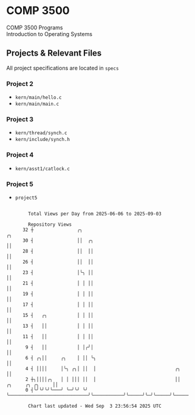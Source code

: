 # COMP 3500
COMP 3500 Programs  
Introduction to Operating Systems  
## Projects & Relevant Files
All project specifications are located in `specs`
### Project 2
- `kern/main/hello.c`
- `kern/main/main.c`
### Project 3
- `kern/thread/synch.c`
- `kern/include/synch.h`
### Project 4
- `kern/asst1/catlock.c`
### Project 5
- `project5`

```

        Total Views per Day from 2025-06-06 to 2025-09-03

        Repository Views
      32 ┼                ╭╮                                                                ╭╮
      30 ┤                ││  ╭╮                                                            ││
      28 ┤                ││  ││                                                            ││
      26 ┤                ││  ││                                                            ││
      23 ┤                │╰╮ ││                                                            ││
      21 ┤                │ │ ││                                                            ││
      19 ┤                │ │ ││                                                            ││
      17 ┤                │ │ ││                                                            ││
      15 ┤   ╭╮           │ │ ││                                                            ││
      13 ┤   ││           │ │ ││                                                            ││
      11 ┤   ││           │ │ ││                                                            ││
       9 ┤   ││           │ │╭╯│                                                            ││
       6 ┤ ╭╮││     ╭╮    │ ││ ╰╮                                                           ││
       4 ┤ ││││     │╰╮ ╭╮│ ││  │                             ╭╮                            ││
       2 ┼╮││││╭╮   │ │ │││ ││  │                             ││           ╭╮     ╭╮ ╭╮     ││
       0 ┤╰╯╰╯╰╯╰───╯ ╰─╯╰╯ ╰╯  ╰─────────────────────────────╯╰───────────╯╰─────╯╰─╯╰─────╯╰─────

        Chart last updated - Wed Sep  3 23:56:54 2025 UTC
        
```
